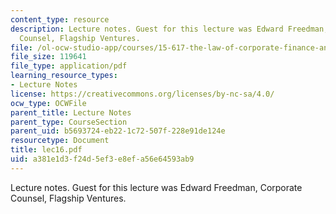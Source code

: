 ```yaml
---
content_type: resource
description: Lecture notes. Guest for this lecture was Edward Freedman, Corporate
  Counsel, Flagship Ventures.
file: /ol-ocw-studio-app/courses/15-617-the-law-of-corporate-finance-and-financial-markets-spring-2004/a381e1d3f24d5ef3e8efa56e64593ab9_lec16.pdf
file_size: 119641
file_type: application/pdf
learning_resource_types:
- Lecture Notes
license: https://creativecommons.org/licenses/by-nc-sa/4.0/
ocw_type: OCWFile
parent_title: Lecture Notes
parent_type: CourseSection
parent_uid: b5693724-eb22-1c72-507f-228e91de124e
resourcetype: Document
title: lec16.pdf
uid: a381e1d3-f24d-5ef3-e8ef-a56e64593ab9
---
```

Lecture notes. Guest for this lecture was Edward Freedman, Corporate Counsel, Flagship Ventures.